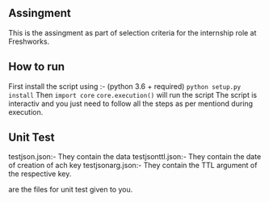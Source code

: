 ## Assingment 
This is the assingment as part of selection criteria for the internship role at Freshworks.

## How to run

First install the script using :-
(python 3.6 + required)
`python setup.py install`
Then 
`import core`
`core.execution()`
will run the script
The script is interactiv and you just need to follow all the steps as per mentiond during execution.

## Unit Test
testjson.json:-   They contain the data
testjsonttl.json:-  They contain the date
                    of creation of ach key
testjsonarg.json:-  They contain the 
                    TTL argument of the respective key.

are the files for unit test given to you.